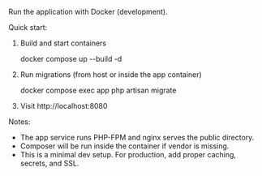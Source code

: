Run the application with Docker (development).

Quick start:

1. Build and start containers

   docker compose up --build -d

2. Run migrations (from host or inside the app container)

   docker compose exec app php artisan migrate

3. Visit http://localhost:8080

Notes:
- The app service runs PHP-FPM and nginx serves the public directory.
- Composer will be run inside the container if vendor is missing.
- This is a minimal dev setup. For production, add proper caching, secrets, and SSL.
